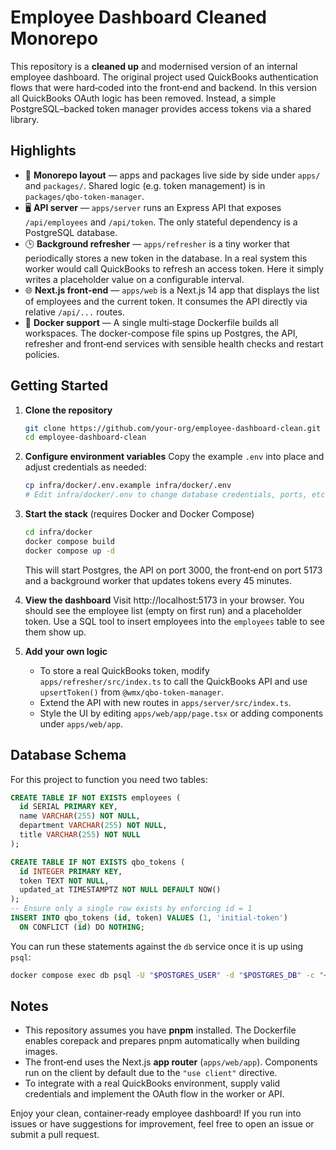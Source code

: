 # Employee Dashboard Cleaned Monorepo

This repository is a **cleaned up** and modernised version of an
internal employee dashboard. The original project used QuickBooks
authentication flows that were hard‑coded into the front‑end and
backend. In this version all QuickBooks OAuth logic has been removed.
Instead, a simple PostgreSQL–backed token manager provides access
tokens via a shared library.

## Highlights

- 🧱 **Monorepo layout** — apps and packages live side by side under
  `apps/` and `packages/`. Shared logic (e.g. token management) is in
  `packages/qbo-token-manager`.
- 🖥️ **API server** — `apps/server` runs an Express API that exposes
  `/api/employees` and `/api/token`. The only stateful dependency is a
  PostgreSQL database.
- 🕒 **Background refresher** — `apps/refresher` is a tiny worker that
  periodically stores a new token in the database. In a real system
  this worker would call QuickBooks to refresh an access token. Here
  it simply writes a placeholder value on a configurable interval.
- 🌐 **Next.js front‑end** — `apps/web` is a Next.js 14 app that
  displays the list of employees and the current token. It consumes
  the API directly via relative `/api/...` routes.
- 🐳 **Docker support** — A single multi‑stage Dockerfile builds all
  workspaces. The docker-compose file spins up Postgres, the API,
  refresher and front‑end services with sensible health checks and
  restart policies.

## Getting Started

1. **Clone the repository**
   ```bash
   git clone https://github.com/your-org/employee-dashboard-clean.git
   cd employee-dashboard-clean
   ```

2. **Configure environment variables**
   Copy the example `.env` into place and adjust credentials as needed:
   ```bash
   cp infra/docker/.env.example infra/docker/.env
   # Edit infra/docker/.env to change database credentials, ports, etc.
   ```

3. **Start the stack** (requires Docker and Docker Compose)
   ```bash
   cd infra/docker
   docker compose build
   docker compose up -d
   ```
   This will start Postgres, the API on port 3000, the front‑end on
   port 5173 and a background worker that updates tokens every 45
   minutes.

4. **View the dashboard**
   Visit http://localhost:5173 in your browser. You should see the
   employee list (empty on first run) and a placeholder token. Use a
   SQL tool to insert employees into the `employees` table to see them
   show up.

5. **Add your own logic**
   - To store a real QuickBooks token, modify `apps/refresher/src/index.ts`
     to call the QuickBooks API and use `upsertToken()` from
     `@wmx/qbo-token-manager`.
   - Extend the API with new routes in `apps/server/src/index.ts`.
   - Style the UI by editing `apps/web/app/page.tsx` or adding
     components under `apps/web/app`.

## Database Schema

For this project to function you need two tables:

```sql
CREATE TABLE IF NOT EXISTS employees (
  id SERIAL PRIMARY KEY,
  name VARCHAR(255) NOT NULL,
  department VARCHAR(255) NOT NULL,
  title VARCHAR(255) NOT NULL
);

CREATE TABLE IF NOT EXISTS qbo_tokens (
  id INTEGER PRIMARY KEY,
  token TEXT NOT NULL,
  updated_at TIMESTAMPTZ NOT NULL DEFAULT NOW()
);
-- Ensure only a single row exists by enforcing id = 1
INSERT INTO qbo_tokens (id, token) VALUES (1, 'initial-token')
  ON CONFLICT (id) DO NOTHING;
```

You can run these statements against the `db` service once it is up
using `psql`:

```bash
docker compose exec db psql -U "$POSTGRES_USER" -d "$POSTGRES_DB" -c "<SQL here>"
```

## Notes

- This repository assumes you have **pnpm** installed. The Dockerfile
  enables corepack and prepares pnpm automatically when building images.
- The front‑end uses the Next.js **app router** (`apps/web/app`).
  Components run on the client by default due to the `"use client"` directive.
- To integrate with a real QuickBooks environment, supply valid
  credentials and implement the OAuth flow in the worker or API.

Enjoy your clean, container‑ready employee dashboard! If you run into
issues or have suggestions for improvement, feel free to open an issue or
submit a pull request.